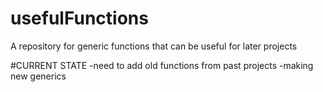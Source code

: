 # usefulFunctions
A repository for generic functions that can be useful for later projects

#CURRENT STATE
  -need to add old functions from past projects 
  -making new generics
